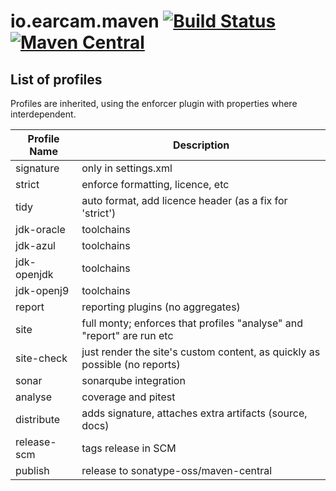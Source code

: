 # io.earcam.maven [![Build Status](https://travis-ci.org/earcam/io.earcam.maven.svg?branch=master)](https://travis-ci.org/earcam/io.earcam.maven) [![Maven Central](https://maven-badges.herokuapp.com/maven-central/io.earcam/io.earcam.maven/badge.svg)](https://maven-badges.herokuapp.com/maven-central/io.earcam/io.earcam.maven)



## List of profiles

Profiles are inherited, using the enforcer plugin with properties where interdependent.

| Profile Name  | Description |
| ------------- |-------------|
|signature      | only in settings.xml |
|strict         | enforce formatting, licence, etc |
|tidy           | auto format, add licence header (as a fix for 'strict') |
|jdk-oracle     | toolchains |
|jdk-azul       | toolchains |
|jdk-openjdk    | toolchains |
|jdk-openj9     | toolchains |
|report         | reporting plugins (no aggregates) |
|site           | full monty; enforces that profiles "analyse" and "report" are run etc |
|site-check     | just render the site's custom content, as quickly as possible (no reports) |
|sonar          | sonarqube integration |
|analyse        | coverage and pitest |
|distribute     | adds signature, attaches extra artifacts (source, docs) |
|release-scm    | tags release in SCM |
|publish        | release to sonatype-oss/maven-central |
